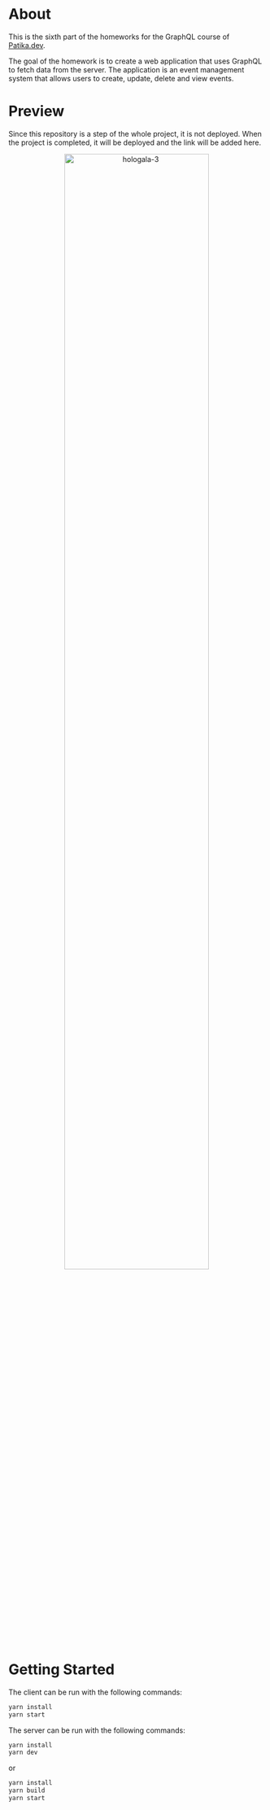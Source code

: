 # About

This is the sixth part of the homeworks for the GraphQL course of [Patika.dev](https://www.patika.dev/). 

The goal of the homework is to create a web application that uses GraphQL to fetch data from the server. The application is an event management system that allows users to create, update, delete and view events.

# Preview

Since this repository is a step of the whole project, it is not deployed. When the project is completed, it will be deployed and the link will be added here.

<div align="center">
<img src="https://github-production-user-asset-6210df.s3.amazonaws.com/107824429/268520867-97b4002b-2357-4309-bcbd-c799fc5b47fc.jpg" alt="hologala-3" width="75%">
</div>

# Getting Started

The client can be run with the following commands:

```bash
yarn install
yarn start
```

The server can be run with the following commands:

```bash
yarn install
yarn dev
```

or 

```bash
yarn install
yarn build
yarn start
```
